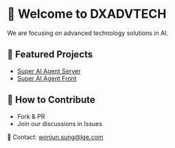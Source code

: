 # 👋 Welcome to DXADVTECH

We are focusing on advanced technology solutions in AI.

## 🚀 Featured Projects
- [Super AI Agent Server](https://github.com/dxadvtech/super-ai-agent-front)
- [Super AI Agent Front](https://github.com/dxadvtech/super-ai-agent-server)

## 🤝 How to Contribute
- Fork & PR
- Join our discussions in Issues

📧 Contact: wonjun.sung@lge.com
